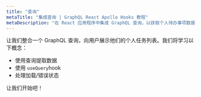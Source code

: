 ```yaml
---
title: "查询"
metaTitle: "集成查询 | GraphQL React Apollo Hooks 教程"
metaDescription: "在 React 应用程序中集成 GraphQL 查询，以获取个人待办事项数据并处理加载或错误状态。"
---
```



让我们整合一个 GraphQL 查询，向用户展示他们的个人任务列表。我们将学习以下概念：

- 使用查询提取数据
- 使用 `useQuery`hook
- 处理加载/错误状态

让我们开始吧！
